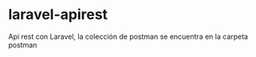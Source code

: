 # laravel-apirest
 Api rest con Laravel, la colección de postman se encuentra en la carpeta postman
